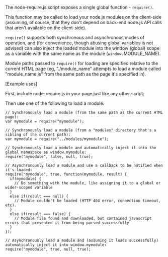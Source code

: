 The node-require.js script exposes a single global function - `require()`.

This function may be called to load your node.js modules on the client-side (assuming, of course, that they don't depend on back-end node.js API calls that aren't available on the client-side).

`require()` supports both synchronous and asynchronous modes of operation, and (for convenience, though abusing global variables is not advised) can also inject the loaded module into the window (global) scope as a variable with the same name as the module (`window.`MODULE_NAME).</p>

Module paths passed to `require()` for loading are specified relative to the current HTML page (eg, "./module_name" attempts to load a module called "module_name.js" from the same path as the page it's specified in).

[Example uses]

First, include node-require.js in your page just like any other script:

<script type='text/javascript' src='http://blahblahblah/node-require.js'></script>

Then use one of the following to load a module:

    // Synchronously load a module (from the same path as the current HTML page):
    var mymodule = require("mymodule");

    // Synchronously load a module (from a "modules" directory that's a sibling of the current path):
    var mymodule = require("../modules/mymodule");

    // Synchronously load a module and automatically inject it into the global namespace as window.mymodule:
    require("mymodule", false, null, true);

    // Asynchronously load a module and use a callback to be notified when it's loaded:
    require("mymodule", true, function(mymodule, result) {
      if(mymodule) {
        // Do something with the module, like assigning it to a global or wider-scoped variable
      }
      else if(result === null) {
        // Module couldn't be loaded (HTTP 404 error, connection timeout, etc).
      }
      else if(result === false) {
        // Module file found and downloaded, but contained javascript errors that prevented it from being parsed successfully
      }
    });

    // Asynchronously load a module and (assuming it loads successfully) automatically inject it into window.mymodule:
    require("mymodule", true, null, true);

